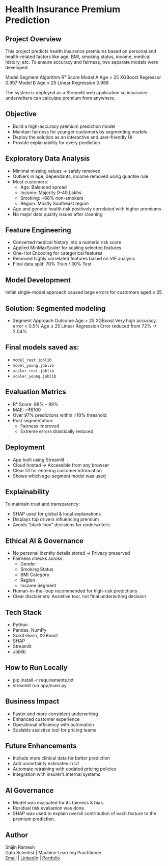 # Health Insurance Premium Prediction
## Project Overview

This project predicts health insurance premiums based on personal and health-related factors like age, BMI, smoking status, income, medical history, etc.
To ensure accuracy and fairness, two separate models were developed:

Model	      Segment	      Algorithm	      R² Score
Model A	   Age > 25	   XGBoost Regressor	 0.997
Model B	   Age ≤ 25	   Linear Regression	 0.988

The system is deployed as a Streamlit web application so insurance underwriters can calculate premium from anywhere.

## Objective

- Build a high-accuracy premium prediction model
- Maintain fairness for younger customers by segmenting models
- Deploy the solution as an interactive and user-friendly UI
- Provide explainability for every prediction

## Exploratory Data Analysis

- Minimal missing values → safely removed
- Outliers in age, dependants, income removed using quantile rule
- Most customers:
  - Age: Balanced spread
  - Income: Majority 0–40 Lakhs
  - Smoking: ~68% non-smokers
  - Region: Mostly Southeast region
- Age and genetic health risk positively correlated with higher premiums
- No major data quality issues after cleaning

## Feature Engineering

- Converted medical history into a numeric risk score
- Applied MinMaxScaler for scaling selected features
- One-Hot Encoding for categorical features
- Removed highly correlated features based on VIF analysis
- Final data split: 70% Train / 30% Test

## Model Development

Initial single-model approach caused large errors for customers aged ≤ 25.

## Solution: Segmented modeling

- Segment	Approach	Outcome
Age > 25	XGBoost	Very high accuracy, error < 0.5%
Age ≤ 25	Linear Regression	Error reduced from 72% → 2.04%

## Final models saved as:

- `model_rest.joblib`
- `model_young.joblib`
- `scaler_rest.joblib`
- `scaler_young.joblib`

## Evaluation Metrics

- R² Score: 98% – 99%
- MAE: ~₹6100
- Over 97% predictions within ±10% threshold
- Post segmentation:
  - Fairness improved
  - Extreme errors drastically reduced

## Deployment

- App built using Streamlit
- Cloud hosted → Accessible from any browser
- Clear UI for entering customer information
- Shows which age-segment model was used

## Explainability

To maintain trust and transparency:
- SHAP used for global & local explanations
- Displays top drivers influencing premium
- Avoids "black-box" decisions for underwriters

## Ethical AI & Governance

- No personal identity details stored → Privacy preserved
- Fairness checks across:
  - Gender
  - Smoking Status
  - BMI Category
  - Region
  - Income Segment
- Human-in-the-loop recommended for high-risk predictions
- Clear disclaimers: Assistive tool, not final underwriting decision

## Tech Stack

- Python
- Pandas, NumPy
- Scikit-learn, XGBoost
- SHAP
- Streamlit
- Joblib

## How to Run Locally

- pip install -r requirements.txt
- streamlit run app/main.py

## Business Impact

- Faster and more consistent underwriting
- Enhanced customer experience
- Operational efficiency with automation
- Scalable assistive tool for pricing teams

## Future Enhancements

- Include more clinical data for better prediction
- Add uncertainty estimates in UI
- Automate retraining with updated pricing policies
- Integration with insurer’s internal systems

## AI Governance

-	Model was evaluated for its fairness & bias.
-	Residual risk evaluation was done.
-	SHAP was used to explain overall contribution of each feature to the premium prediction.

## Author

Shijin Ramesh  
Data Scientist | Machine Learning Practitioner  
[Email](kshijin92@gmail.com) | [LinkedIn](https://www.linkedin.com/in/shijinramesh/) | [Portfolio](https://www.shijinramesh.co.in/)
